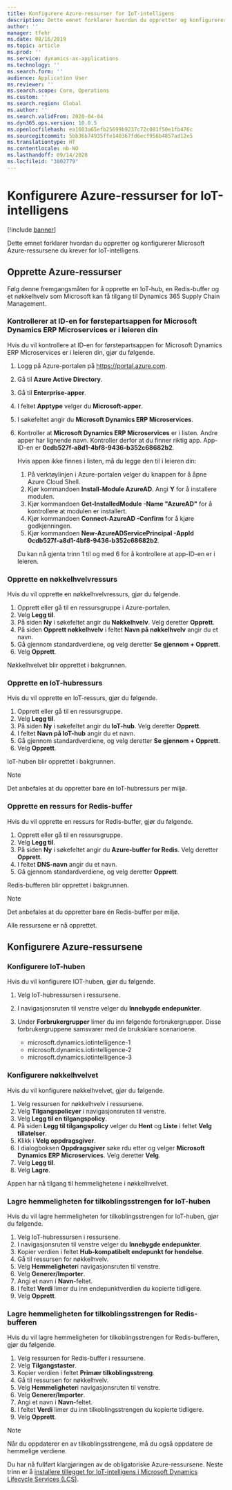 ```yaml
---
title: Konfigurere Azure-ressurser for IoT-intelligens
description: Dette emnet forklarer hvordan du oppretter og konfigurerer Microsoft Azure-ressursene du krever for IoT-intelligens.
author: ''
manager: tfehr
ms.date: 08/16/2019
ms.topic: article
ms.prod: ''
ms.service: dynamics-ax-applications
ms.technology: ''
ms.search.form: ''
audience: Application User
ms.reviewer: ''
ms.search.scope: Core, Operations
ms.custom: ''
ms.search.region: Global
ms.author: ''
ms.search.validFrom: 2020-04-04
ms.dyn365.ops.version: 10.0.5
ms.openlocfilehash: ea1083a65efb25699b9237c72c081f50e1fb476c
ms.sourcegitcommit: 5bb36b74935ffe140367fd6ecf956b4857ad12e5
ms.translationtype: HT
ms.contentlocale: nb-NO
ms.lasthandoff: 09/14/2020
ms.locfileid: "3802779"
---
```

# <a name="set-up-azure-resources-for-iot-intelligence"></a>Konfigurere Azure-ressurser for IoT-intelligens

[!include [banner](../../includes/banner.md)]

Dette emnet forklarer hvordan du oppretter og konfigurerer Microsoft Azure-ressursene du krever for IoT-intelligens.

## <a name="create-azure-resources"></a>Opprette Azure-ressurser

Følg denne fremgangsmåten for å opprette en IoT-hub, en Redis-buffer og et nøkkelhvelv som Microsoft kan få tilgang til Dynamics 365 Supply Chain Management.

### <a name="verify-that-the-microsoft-dynamics-erp-microservices-first-party-app-id-is-in-your-tenant"></a>Kontrollerer at ID-en for førstepartsappen for Microsoft Dynamics ERP Microservices er i leieren din

Hvis du vil kontrollere at ID-en for førstepartsappen for Microsoft Dynamics ERP Microservices er i leieren din, gjør du følgende.

1. Logg på Azure-portalen på <https://portal.azure.com>.
2. Gå til **Azure Active Directory**.
3. Gå til **Enterprise-apper**.
4. I feltet **Apptype** velger du **Microsoft-apper**.
5. I søkefeltet angir du **Microsoft Dynamics ERP Microservices**.
6. Kontroller at **Microsoft Dynamics ERP Microservices** er i listen. Andre apper har lignende navn. Kontroller derfor at du finner riktig app. App-ID-en er **0cdb527f-a8d1-4bf8-9436-b352c68682b2**.

    Hvis appen ikke finnes i listen, må du legge den til i leieren din:

    1. På verktøylinjen i Azure-portalen velger du knappen for å åpne Azure Cloud Shell.
    2. Kjør kommandoen **Install-Module AzureAD**. Angi **Y** for å installere modulen.
    3. Kjør kommandoen **Get-InstalledModule -Name "AzureAD"** for å kontrollere at modulen er installert.
    4. Kjør kommandoen **Connect-AzureAD -Confirm** for å kjøre godkjenningen.
    5. Kjør kommandoen **New-AzureADServicePrincipal -AppId 0cdb527f-a8d1-4bf8-9436-b352c68682b2**.

    Du kan nå gjenta trinn 1 til og med 6 for å kontrollere at app-ID-en er i leieren.

### <a name="create-a-key-vault-resource"></a>Opprette en nøkkelhvelvressurs

Hvis du vil opprette en nøkkelhvelvressurs, gjør du følgende.

1. Opprett eller gå til en ressursgruppe i Azure-portalen.
2. Velg **Legg til**.
3. På siden **Ny** i søkefeltet angir du **Nøkkelhvelv**. Velg deretter **Opprett**.
4. På siden **Opprett nøkkelhvelv** i feltet **Navn på nøkkelhvelv** angir du et navn.
5. Gå gjennom standardverdiene, og velg deretter **Se gjennom + Opprett**.
6. Velg **Opprett**.

Nøkkelhvelvet blir opprettet i bakgrunnen.

### <a name="create-an-iot-hub-resource"></a>Opprette en IoT-hubressurs

Hvis du vil opprette en IoT-ressurs, gjør du følgende.

1. Opprett eller gå til en ressursgruppe.
2. Velg **Legg til**.
3. På siden **Ny** i søkefeltet angir du **IoT-hub**. Velg deretter **Opprett**.
4. I feltet **Navn på IoT-hub** angir du et navn.
5. Gå gjennom standardverdiene, og velg deretter **Se gjennom + Opprett**.
6. Velg **Opprett**.

IoT-huben blir opprettet i bakgrunnen.

> [!NOTE]
> Det anbefales at du oppretter bare én IoT-hubressurs per miljø.

### <a name="create-a-redis-cache-resource"></a>Opprette en ressurs for Redis-buffer

Hvis du vil opprette en ressurs for Redis-buffer, gjør du følgende.

1. Opprett eller gå til en ressursgruppe.
2. Velg **Legg til**.
3. På siden **Ny** i søkefeltet angir du **Azure-buffer for Redis**. Velg deretter **Opprett**.
4. I feltet **DNS-navn** angir du et navn.
5. Gå gjennom standardverdiene, og velg deretter **Opprett**.

Redis-bufferen blir opprettet i bakgrunnen.

> [!NOTE]
> Det anbefales at du oppretter bare én Redis-buffer per miljø.

Alle ressursene er nå opprettet.

## <a name="configure-the-azure-resources"></a>Konfigurere Azure-ressursene

### <a name="configure-the-iot-hub"></a>Konfigurere IoT-huben

Hvis du vil konfigurere IOT-huben, gjør du følgende.

1. Velg IoT-hubressursen i ressursene.
2. I navigasjonsruten til venstre velger du **Innebygde endepunkter**.
3. Under **Forbrukergrupper** limer du inn følgende forbrukergrupper. Disse forbrukergruppene samsvarer med de bruksklare scenarioene.

    + microsoft.dynamics.iotintelligence-1
    + microsoft.dynamics.iotintelligence-2
    + microsoft.dynamics.iotintelligence-3

### <a name="configure-the-key-vault"></a>Konfigurere nøkkelhvelvet

Hvis du vil konfigurere nøkkelhvelvet, gjør du følgende.

1. Velg ressursen for nøkkelhvelv i ressursene.
2. Velg **Tilgangspolicyer** i navigasjonsruten til venstre.
3. Velg **Legg til en tilgangspolicy**.
4. På siden **Legg til tilgangspolicy** velger du **Hent** og **Liste** i feltet **Velg tillatelser**.
5. Klikk i **Velg oppdragsgiver**.
6. I dialogboksen **Oppdragsgiver** søke rdu etter og velger **Microsoft Dynamics ERP Microservices**. Velg deretter **Velg**.
7. Velg **Legg til**.
8. Velg **Lagre**.

Appen har nå tilgang til hemmelighetene i nøkkelhvelvet.

### <a name="save-the-iot-hub-connection-string-secret"></a>Lagre hemmeligheten for tilkoblingsstrengen for IoT-huben

Hvis du vil lagre hemmeligheten for tilkoblingsstrengen for IoT-huben, gjør du følgende.

1. Velg IoT-hubressursen i ressursene.
2. I navigasjonsruten til venstre velger du **Innebygde endepunkter**.
3. Kopier verdien i feltet **Hub-kompatibelt endepunkt for hendelse**.
4. Gå til ressursen for nøkkelhvelv.
5. Velg **Hemmeligheter**i navigasjonsruten til venstre.
6. Velg **Generer/Importer**.
7. Angi et navn i **Navn**-feltet.
8. I feltet **Verdi** limer du inn endepunktverdien du kopierte tidligere.
9. Velg **Opprett**.

### <a name="save-the-redis-cache-connection-string-secret"></a>Lagre hemmeligheten for tilkoblingsstrengen for Redis-bufferen

Hvis du vil lagre hemmeligheten for tilkoblingsstrengen for Redis-bufferen, gjør du følgende.

1. Velg ressursen for Redis-buffer i ressursene.
2. Velg **Tilgangstaster**.
3. Kopier verdien i feltet **Primær tilkoblingsstreng**.
4. Gå til ressursen for nøkkelhvelv.
5. Velg **Hemmeligheter**i navigasjonsruten til venstre.
6. Velg **Generer/Importer**.
7. Angi et navn i **Navn**-feltet.
8. I feltet **Verdi** limer du inn tilkoblingsstrengen du kopierte tidligere.
9. Velg **Opprett**.

> [!NOTE]
> Når du oppdaterer en av tilkoblingsstrengene, må du også oppdatere de hemmelige verdiene.

Du har nå fullført klargjøringen av de obligatoriske Azure-ressursene. Neste trinn er å [installere tillegget for IoT-intelligens i Microsoft Dynamics Lifecycle Services (LCS)](iot-lcs-setup.md).
